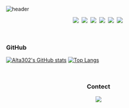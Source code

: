 ![header](https://capsule-render.vercel.app/api?type=soft&color=auto&height=150&section=header&text=Changyong&fontSize=70&animation=twinkling)

<p align="center">
  <img src="https://img.shields.io/badge/Developer-000000?style=flat-square&logo=IOS&logoColor=white"/></a>&nbsp
  <img src="https://img.shields.io/badge/Git-F05032?style=flat-square&logo=Git&logoColor=white"/></a>&nbsp
  <img src="https://img.shields.io/badge/RxSwift-B7178C?style=flat-square&logo=ReactiveX&logoColor=white"/></a>&nbsp
  <img src="https://img.shields.io/badge/Swift-F05138?style=flat-square&logo=Swift&logoColor=white"/></a>&nbsp
  <img src="https://img.shields.io/badge/SwiftUI-F05138?style=flat-square&logo=Swift&logoColor=white"/></a>&nbsp
  <img src="https://img.shields.io/badge/Xcode-147EFB?style=flat-square&logo=Xcode&logoColor=white"/></a>&nbsp
</p>

<br>

<h3>GitHub</h3>

[![Alta302's GitHub stats](https://github-readme-stats.vercel.app/api?username=Alta302)](https://github.com/anuraghazra/github-readme-stats)
[![Top Langs](https://github-readme-stats.vercel.app/api/top-langs/?username=Alta302&layout=compact)](https://github.com/anuraghazra/github-readme-stats)

<br>

<h3 align="center">Contect</h3>

<p align="center">
  <a href="mailto:ckddyd1202@daum.net"><img src="https://img.shields.io/badge/Mail-005FF9?style=flat-square&logo=Mail.Ru&logoColor=white&link=ckddyd1202@daum.net"/></a>
</p>
